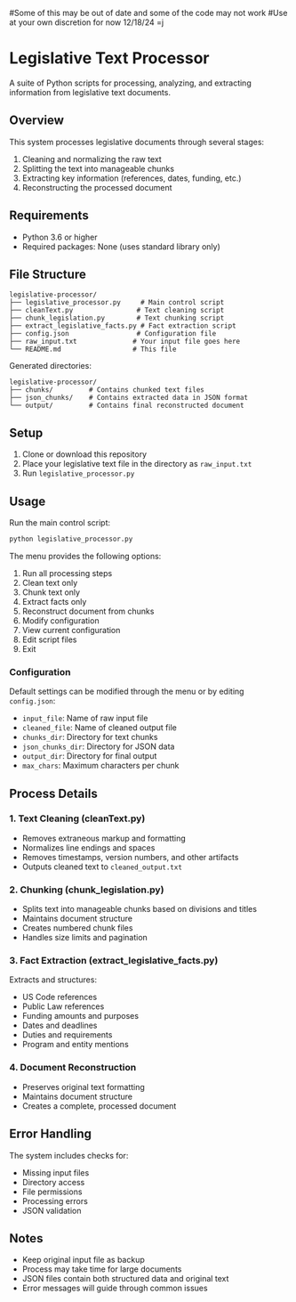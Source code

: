 #Some of this may be out of date and some of the code may not work
#Use at your own discretion for now 12/18/24 =j

# Legislative Text Processor

A suite of Python scripts for processing, analyzing, and extracting information from legislative text documents.

## Overview

This system processes legislative documents through several stages:
1. Cleaning and normalizing the raw text
2. Splitting the text into manageable chunks
3. Extracting key information (references, dates, funding, etc.)
4. Reconstructing the processed document

## Requirements

- Python 3.6 or higher
- Required packages: None (uses standard library only)

## File Structure

```
legislative-processor/
├── legislative_processor.py     # Main control script
├── cleanText.py                # Text cleaning script
├── chunk_legislation.py        # Text chunking script
├── extract_legislative_facts.py # Fact extraction script
├── config.json                 # Configuration file
├── raw_input.txt              # Your input file goes here
└── README.md                  # This file
```

Generated directories:
```
legislative-processor/
├── chunks/         # Contains chunked text files
├── json_chunks/    # Contains extracted data in JSON format
└── output/         # Contains final reconstructed document
```

## Setup

1. Clone or download this repository
2. Place your legislative text file in the directory as `raw_input.txt`
3. Run `legislative_processor.py`

## Usage

Run the main control script:
```bash
python legislative_processor.py
```

The menu provides the following options:
1. Run all processing steps
2. Clean text only
3. Chunk text only
4. Extract facts only
5. Reconstruct document from chunks
6. Modify configuration
7. View current configuration
8. Edit script files
9. Exit

### Configuration

Default settings can be modified through the menu or by editing `config.json`:
- `input_file`: Name of raw input file
- `cleaned_file`: Name of cleaned output file
- `chunks_dir`: Directory for text chunks
- `json_chunks_dir`: Directory for JSON data
- `output_dir`: Directory for final output
- `max_chars`: Maximum characters per chunk

## Process Details

### 1. Text Cleaning (cleanText.py)
- Removes extraneous markup and formatting
- Normalizes line endings and spaces
- Removes timestamps, version numbers, and other artifacts
- Outputs cleaned text to `cleaned_output.txt`

### 2. Chunking (chunk_legislation.py)
- Splits text into manageable chunks based on divisions and titles
- Maintains document structure
- Creates numbered chunk files
- Handles size limits and pagination

### 3. Fact Extraction (extract_legislative_facts.py)
Extracts and structures:
- US Code references
- Public Law references
- Funding amounts and purposes
- Dates and deadlines
- Duties and requirements
- Program and entity mentions

### 4. Document Reconstruction
- Preserves original text formatting
- Maintains document structure
- Creates a complete, processed document

## Error Handling

The system includes checks for:
- Missing input files
- Directory access
- File permissions
- Processing errors
- JSON validation

## Notes

- Keep original input file as backup
- Process may take time for large documents
- JSON files contain both structured data and original text
- Error messages will guide through common issues